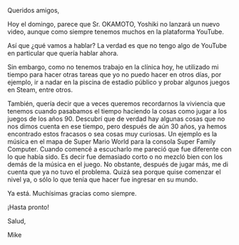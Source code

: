 Queridos amigos,

Hoy el domingo, parece que Sr. OKAMOTO, Yoshiki no lanzará un nuevo video, aunque como siempre tenemos muchos en la plataforma YouTube.

Así que ¿qué vamos a hablar? La verdad es que no tengo algo de YouTube en particular que quería hablar ahora.

Sin embargo, como no tenemos trabajo en la clínica hoy, he utilizado mi tiempo para hacer otras tareas que yo no puedo hacer en otros días, por ejemplo, ir a nadar en la piscina de estadio público y probar algunos juegos en Steam, entre otros.

También, quería decir que a veces queremos recordarnos la viviencia que tenemos cuando pasabamos el tiempo haciendo la cosas como jugar a los juegos de los años 90. Descubrí que de verdad hay algunas cosas que no nos dimos cuenta en ese tiempo, pero después de aún 30 años, ya hemos encontrado estos fracasos o sea cosas muy curiosas. Un ejemplo es la música en el mapa de Super Mario World para la consola Super Family Computer. Cuando comencé a escucharlo me pareció que fue diferente con lo que había sido. Es decir fue demasiado corto o no mezcló bien con los demás de la música en el juego. No obstante, después de jugar más, me di cuenta que ya no tuvo el problema. Quizá sea porque quise comenzar el nivel ya, o sólo lo que tenía que hacer fue ingresar en su mundo.

Ya está. Muchísimas gracias como siempre.

¡Hasta pronto!

Salud,

Mike
